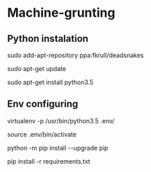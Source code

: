 # Machine-grunting

## Python instalation
sudo add-apt-repository ppa:fkrull/deadsnakes

sudo apt-get update

sudo apt-get install python3.5

## Env configuring

virtualenv -p /usr/bin/python3.5 .env/

source .env/bin/activate

python -m pip install --upgrade pip

pip install -r requirements.txt

